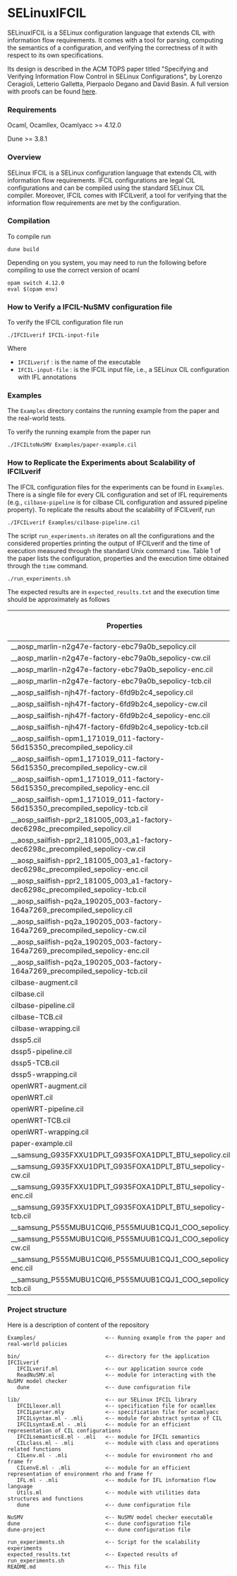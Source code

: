 # SELinuxIFCIL

SELinuxIFCIL is a SELinux configuration language that extends CIL with information flow requirements. It comes with a tool for parsing, computing the semantics of a configuration, and verifying the correctness of it with respect to its own specifications.

Its design is described in the ACM TOPS paper titled "Specifying and Verifying Information Flow Control in SELinux Configurations", by Lorenzo Ceragioli, Letterio Galletta, Pierpaolo Degano and David Basin. A full version with proofs can be found [here](paper.pdf).

### Requirements

Ocaml, Ocamllex, Ocamlyacc >= 4.12.0

Dune >= 3.8.1

### Overview

SELinux IFCIL is a SELinux configuration language that extends CIL with information flow requirements.
IFCIL configurations are legal CIL configurations and can be compiled using the standard SELinux CIL compiler.
Moreover, IFCIL comes with IFCILverif, a tool for verifying that the information flow requirements are met by the configuration.

### Compilation

To compile run
```
dune build
```
Depending on you system, you may need to run the following before compiling to use the correct version of ocaml

```
opam switch 4.12.0
eval $(opam env)
```

### How to Verify a IFCIL-NuSMV configuration file

To verify the IFCIL configuration file run
```
./IFCILverif IFCIL-input-file  
```
Where
 - `IFCILverif` : is the name of the executable
 - `IFCIL-input-file` : is the IFCIL input file, i.e., a SELinux CIL configuration with IFL annotations

### Examples

The `Examples` directory contains the running example from the paper and the real-world tests.

To verify the running example from the paper run
```
./IFCILtoNuSMV Examples/paper-example.cil
```

### How to Replicate the Experiments about Scalability of IFCILverif

The IFCIL configuration files for the experiments can be found in `Examples`.
There is a single file for every CIL configuration and set of IFL requirements (e.g., `cilbase-pipeline` is for cilbase CIL configuration and assured pipeline property). 
To replicate the results about the scalability of IFCILverif, run
```
./IFCILverif Examples/cilbase-pipeline.cil
```

The script `run_experiments.sh` iterates on all the configurations and the considered properties printing the output of IFCILverif and the time of execution measured through the standard Unix command `time`.
Table 1 of the paper lists the configuration, properties and the execution time obtained through the `time` command.
```
./run_experiments.sh
```

The expected results are in `expected_results.txt` and the execution time should be approximately as follows

| Properties                                                                       | Total Time            | NuSMV Running Time    |
| -------------------------------------------------------------------------------- | --------------------- | --------------------- |
| __aosp_marlin-n2g47e-factory-ebc79a0b_sepolicy.cil                               | 0m15,823s             | 0m12,335s             |
| __aosp_marlin-n2g47e-factory-ebc79a0b_sepolicy-cw.cil                            | 0m9,501s              | 0m7,202s              |
| __aosp_marlin-n2g47e-factory-ebc79a0b_sepolicy-enc.cil                           | 0m5,093s              | 0m2,520s              |
| __aosp_marlin-n2g47e-factory-ebc79a0b_sepolicy-tcb.cil                           | 0m9,537s              | 0m6,918s              |
| __aosp_sailfish-njh47f-factory-6fd9b2c4_sepolicy.cil                             | 0m15,269s             | 0m12,272s             |
| __aosp_sailfish-njh47f-factory-6fd9b2c4_sepolicy-cw.cil                          | 0m9,488s              | 0m7,174s              |
| __aosp_sailfish-njh47f-factory-6fd9b2c4_sepolicy-enc.cil                         | 0m4,544s              | 0m2,515s              |
| __aosp_sailfish-njh47f-factory-6fd9b2c4_sepolicy-tcb.cil                         | 0m8,105s              | 0m6,075s              |
| __aosp_sailfish-opm1_171019_011-factory-56d15350_precompiled_sepolicy.cil        | 0m36,289s             | 0m29,756s             |
| __aosp_sailfish-opm1_171019_011-factory-56d15350_precompiled_sepolicy-cw.cil     | 0m22,644s             | 0m16,495s             |
| __aosp_sailfish-opm1_171019_011-factory-56d15350_precompiled_sepolicy-enc.cil    | 0m12,985s             | 0m7,093s              |
| __aosp_sailfish-opm1_171019_011-factory-56d15350_precompiled_sepolicy-tcb.cil    | 0m21,969s             | 0m15,699s             |
| __aosp_sailfish-ppr2_181005_003_a1-factory-dec6298c_precompiled_sepolicy.cil     | 0m54,719s             | 0m45,100s             |
| __aosp_sailfish-ppr2_181005_003_a1-factory-dec6298c_precompiled_sepolicy-cw.cil  | 0m34,175s             | 0m24,131s             |
| __aosp_sailfish-ppr2_181005_003_a1-factory-dec6298c_precompiled_sepolicy-enc.cil | 0m19,717s             | 0m9,908s              |
| __aosp_sailfish-ppr2_181005_003_a1-factory-dec6298c_precompiled_sepolicy-tcb.cil | 0m34,176s             | 0m24,237s             |
| __aosp_sailfish-pq2a_190205_003-factory-164a7269_precompiled_sepolicy.cil        | 0m55,148s             | 0m44,883s             |
| __aosp_sailfish-pq2a_190205_003-factory-164a7269_precompiled_sepolicy-cw.cil     | 0m33,822s             | 0m24,532s             |
| __aosp_sailfish-pq2a_190205_003-factory-164a7269_precompiled_sepolicy-enc.cil    | 0m19,617s             | 0m9,774s              |
| __aosp_sailfish-pq2a_190205_003-factory-164a7269_precompiled_sepolicy-tcb.cil    | 0m34,121s             | 0m24,401s             |
| cilbase-augment.cil                                                              | 0m3,417s              | 0m0,191s              |
| cilbase.cil                                                                      | 0m4,009s              | 0m0,514s              |
| cilbase-pipeline.cil                                                             | 0m3,396s              | 0m0,190s              |
| cilbase-TCB.cil                                                                  | 0m3,325s              | 0m0,100s              |
| cilbase-wrapping.cil                                                             | 0m3,561s              | 0m0,225s              |
| dssp5.cil                                                                        | 0m8,135s              | 0m2,050s              |
| dssp5-pipeline.cil                                                               | 0m6,560s              | 0m0,818s              |
| dssp5-TCB.cil                                                                    | 0m6,523s              | 0m0,556s              |
| dssp5-wrapping.cil                                                               | 0m7,514s              | 0m1,298s              |
| openWRT-augment.cil                                                              | 0m53,323s             | 0m10,277s             |
| openWRT.cil                                                                      | 1m15,182s             | 0m32,721s             |
| openWRT-pipeline.cil                                                             | 0m52,766s             | 0m10,084s             |
| openWRT-TCB.cil                                                                  | 0m49,236s             | 0m5,109s              |
| openWRT-wrapping.cil                                                             | 0m57,904s             | 0m15,232s             |
| paper-example.cil                                                                | 0m0,054s              | 0m0,013s              |
| __samsung_G935FXXU1DPLT_G935FOXA1DPLT_BTU_sepolicy.cil                           | 1m39,030s             | 1m27,606s             |
| __samsung_G935FXXU1DPLT_G935FOXA1DPLT_BTU_sepolicy-cw.cil                        | 0m57,247s             | 0m45,493s             |
| __samsung_G935FXXU1DPLT_G935FOXA1DPLT_BTU_sepolicy-enc.cil                       | 0m24,561s             | 0m12,868s             |
| __samsung_G935FXXU1DPLT_G935FOXA1DPLT_BTU_sepolicy-tcb.cil                       | 0m57,855s             | 0m46,403s             |
| __samsung_P555MUBU1CQI6_P555MUUB1CQJ1_COO_sepolicy.cil                           | 2m55,894s             | 2m45,634s             |
| __samsung_P555MUBU1CQI6_P555MUUB1CQJ1_COO_sepolicy-cw.cil                        | 2m56,061s             | 2m44,882s             |
| __samsung_P555MUBU1CQI6_P555MUUB1CQJ1_COO_sepolicy-enc.cil                       | 2m55,850s             | 2m45,451s             |
| __samsung_P555MUBU1CQI6_P555MUUB1CQJ1_COO_sepolicy-tcb.cil                       | 2m55,741s             | 2m45,376s             |



### Project structure

Here is a description of content of the repository

```
Examples/                      <-- Running example from the paper and real-world policies

bin/                           <-- directory for the application IFCILverif
   IFCILverif.ml               <-- our application source code
   ReadNuSMV.ml                <-- module for interacting with the NuSMV model checker
   dune                        <-- dune configuration file

lib/                           <-- our SELinux IFCIL library
   IFCILlexer.mll              <-- specification file for ocamllex
   IFCILparser.mly             <-- specification file for ocamlyacc
   IFCILsyntax.ml - .mli       <-- module for abstract syntax of CIL
   IFCILsyntaxE.ml - .mli      <-- module for an efficient representation of CIL configurations
   IFCILsemanticsE.ml - .mli   <-- module for IFCIL semantics 
   CILclass.ml - .mli          <-- module with class and operations related functions
   CILenv.ml - .mli            <-- module for environment rho and frame fr
   CILenvE.ml - .mli           <-- module for an efficient representation of environment rho and frame fr
   IFL.ml - .mli               <-- module for IFL information flow language
   Utils.ml                    <-- module with utilities data structures and functions 
   dune                        <-- dune configuration file

NuSMV                          <-- NuSMV model checker executable 
dune                           <-- dune configuration file
dune-project                   <-- dune configuration file

run_experiments.sh             <-- Script for the scalability experiments
expected_results.txt           <-- Expected results of run_experiments.sh
README.md                      <-- This file

```
